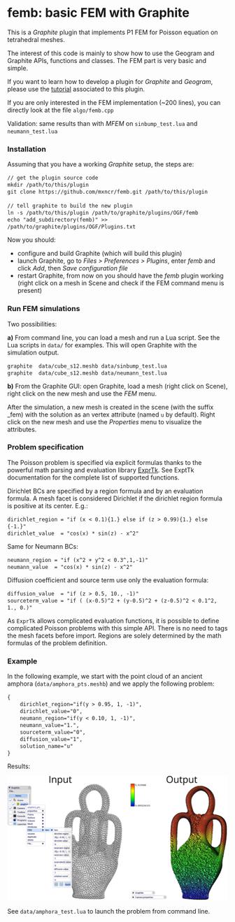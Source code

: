 # femb: basic FEM with Graphite

This is a *Graphite* plugin that implements P1 FEM for Poisson equation on tetrahedral meshes.

The interest of this code is mainly to show how to use the Geogram and Graphite
APIs, functions and classes. The FEM part is very basic and simple.

If you want to learn how to develop a plugin for *Graphite* and *Geogram*, please use the
[tutorial](docs/tutorial.md) associated to this plugin.

If you are only interested in the FEM implementation (~200 lines), you can directly look 
at the file `algo/femb.cpp`

Validation: same results than with *MFEM* on `sinbump_test.lua` and `neumann_test.lua`

### Installation

Assuming that you have a working *Graphite* setup, the steps are:

    // get the plugin source code
    mkdir /path/to/this/plugin
    git clone https://github.com/mxncr/femb.git /path/to/this/plugin

    // tell graphite to build the new plugin
    ln -s /path/to/this/plugin /path/to/graphite/plugins/OGF/femb
    echo "add_subdirectory(femb)" >> /path/to/graphite/plugins/OGF/Plugins.txt

Now you should:
- configure and build Graphite (which will build this plugin)
- launch Graphite, go to *Files > Preferences > Plugins*, enter *femb* and click *Add*, then *Save configuration file*
- restart Graphite, from now on you should have the *femb* plugin working (right click on a mesh in Scene and check if the FEM command menu is present)

### Run FEM simulations

Two possibilities:

**a)** From command line, you can load a mesh and run a Lua script. See the Lua scripts in `data/` for examples. This will open Graphite with the simulation output.

    graphite  data/cube_s12.meshb data/sinbump_test.lua 
    graphite  data/cube_s12.meshb data/neumann_test.lua 

**b)** From the Graphite GUI: open Graphite, load a mesh (right click on Scene), right click on the new mesh
and use the *FEM* menu.

After the simulation, a new mesh is created in the scene (with the suffix \_fem) with the solution as an vertex attribute (named `u` by default). Right click
on the new mesh and use the *Properties* menu to visualize the attributes.

### Problem specification

The Poisson problem is specified via explicit formulas thanks to the powerful math parsing and
evaluation library [ExprTk](https://github.com/ArashPartow/exprtk). See ExptTk documentation for
the complete list of supported functions.

Dirichlet BCs are specified by a region formula and by an evaluation formula. A mesh facet is considered Dirichlet if the 
dirichlet region formula is positive at its center. E.g.:

    dirichlet_region = "if (x < 0.1){1.} else if (z > 0.99){1.} else {-1.}"
    dirichlet_value  = "cos(x) * sin(z) - x^2"

Same for Neumann BCs:

    neumann_region = "if (x^2 + y^2 < 0.3^,1,-1)"
    neumann_value  = "cos(x) * sin(z) - x^2"

Diffusion coefficient and source term use only the evaluation formula:

    diffusion_value  = "if (z > 0.5, 10., -1)"
    sourceterm_value = "if ( (x-0.5)^2 + (y-0.5)^2 + (z-0.5)^2 < 0.1^2, 1., 0.)"

As `ExprTk` allows complicated evaluation functions, it is possible to define
complicated Poisson problems with this simple API.  There is no need to tags the
mesh facets before import. Regions are solely determined by the math formulas of the
problem definition.

### Example

In the following example, we start with the point cloud of an ancient amphora (`data/amphora_pts.meshb`)
and we apply the following problem:

    {
        dirichlet_region="if(y > 0.95, 1, -1)", 
        dirichlet_value="0", 
        neumann_region="if(y < 0.10, 1, -1)",
        neumann_value="1.", 
        sourceterm_value="0", 
        diffusion_value="1", 
        solution_name="u"
    }

Results:

[<img src="docs/img/amphora_both.png">](docs/img/amphora_both.png)

See `data/amphora_test.lua` to launch the problem from command line.



